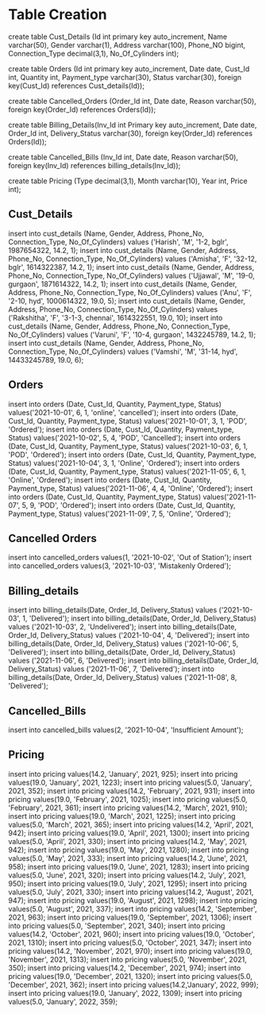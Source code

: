 # Table Creation

create table Cust_Details (Id int primary key auto_increment, Name varchar(50), Gender
varchar(1), Address varchar(100), Phone_NO bigint, Connection_Type decimal(3,1),
No_Of_Cylinders int);

create table Orders (Id int primary key auto_increment, Date date, Cust_Id int, Quantity
int, Payment_type varchar(30), Status varchar(30), foreign key(Cust_Id) references
Cust_details(Id));

create table Cancelled_Orders (Order_Id int, Date date, Reason varchar(50), foreign
key(Order_Id) references Orders(Id));

create table Billing_Details(Inv_Id int Primary key auto_increment, Date date, Order_Id
int, Delivery_Status varchar(30), foreign key(Order_Id) references Orders(Id));

create table Cancelled_Bills (Inv_Id int, Date date, Reason varchar(50), foreign
key(Inv_Id) references billing_details(Inv_Id));

create table Pricing (Type decimal(3,1), Month varchar(10), Year int, Price int);

## Cust_Details

insert into cust_details (Name, Gender, Address, Phone_No, Connection_Type,
No_Of_Cylinders) values ('Harish', 'M', '1-2, bglr', 1987654322, 14.2, 1);
insert into cust_details (Name, Gender, Address, Phone_No, Connection_Type,
No_Of_Cylinders) values ('Amisha', 'F', '32-12, bglr', 1614322387, 14.2, 1);
insert into cust_details (Name, Gender, Address, Phone_No, Connection_Type,
No_Of_Cylinders) values ('Ujjawal', 'M', '19-0, gurgaon', 1871614322, 14.2, 1);
insert into cust_details (Name, Gender, Address, Phone_No, Connection_Type,
No_Of_Cylinders) values ('Anu', 'F', '2-10, hyd', 1000614322, 19.0, 5);
insert into cust_details (Name, Gender, Address, Phone_No, Connection_Type,
No_Of_Cylinders) values ('Rakshitha', 'F', '3-1-3, chennai', 1614322551, 19.0, 10);
insert into cust_details (Name, Gender, Address, Phone_No, Connection_Type,
No_Of_Cylinders) values ('Varuni', 'F', '10-4, gurgaon', 1432245789, 14.2, 1);
insert into cust_details (Name, Gender, Address, Phone_No, Connection_Type,
No_Of_Cylinders) values ('Vamshi', 'M', '31-14, hyd', 14433245789, 19.0, 6);

## Orders

insert into orders (Date, Cust_Id, Quantity, Payment_type, Status) values('2021-10-01',
6, 1, 'online', 'cancelled');
insert into orders (Date, Cust_Id, Quantity, Payment_type, Status) values('2021-10-01',
3, 1, 'POD', 'Ordered');
insert into orders (Date, Cust_Id, Quantity, Payment_type, Status) values('2021-10-02',
5, 4, 'POD', 'Cancelled');
insert into orders (Date, Cust_Id, Quantity, Payment_type, Status) values('2021-10-03',
6, 1, 'POD', 'Ordered');
insert into orders (Date, Cust_Id, Quantity, Payment_type, Status) values('2021-10-04',
3, 1, 'Online', 'Ordered');
insert into orders (Date, Cust_Id, Quantity, Payment_type, Status) values('2021-11-05',
6, 1, 'Online', 'Ordered');
insert into orders (Date, Cust_Id, Quantity, Payment_type, Status) values('2021-11-06',
4, 4, 'Online', 'Ordered');
insert into orders (Date, Cust_Id, Quantity, Payment_type, Status) values('2021-11-07',
5, 9, 'POD', 'Ordered');
insert into orders (Date, Cust_Id, Quantity, Payment_type, Status) values('2021-11-09',
7, 5, 'Online', 'Ordered');

## Cancelled Orders
insert into cancelled_orders values(1, '2021-10-02', 'Out of Station');
insert into cancelled_orders values(3, '2021-10-03', 'Mistakenly Ordered');

## Billing_details
insert into billing_details(Date, Order_Id, Delivery_Status) values ('2021-10-03', 1,
'Delivered');
insert into billing_details(Date, Order_Id, Delivery_Status) values ('2021-10-03', 2,
'Undelivered');
insert into billing_details(Date, Order_Id, Delivery_Status) values ('2021-10-04', 4,
'Delivered');
insert into billing_details(Date, Order_Id, Delivery_Status) values ('2021-10-06', 5,
'Delivered');
insert into billing_details(Date, Order_Id, Delivery_Status) values ('2021-11-06', 6,
'Delivered');
insert into billing_details(Date, Order_Id, Delivery_Status) values ('2021-11-06', 7,
'Delivered');
insert into billing_details(Date, Order_Id, Delivery_Status) values ('2021-11-08', 8,
'Delivered');

## Cancelled_Bills
insert into cancelled_bills values(2, '2021-10-04', 'Insufficient Amount');

## Pricing
insert into pricing values(14.2, 'January', 2021, 925);
insert into pricing values(19.0, 'January', 2021, 1223);
insert into pricing values(5.0, 'January', 2021, 352);
insert into pricing values(14.2, 'February', 2021, 931);
insert into pricing values(19.0, 'February', 2021, 1025);
insert into pricing values(5.0, 'February', 2021, 361);
insert into pricing values(14.2, 'March', 2021, 910);
insert into pricing values(19.0, 'March', 2021, 1225);
insert into pricing values(5.0, 'March', 2021, 365);
insert into pricing values(14.2, 'April', 2021, 942);
insert into pricing values(19.0, 'April', 2021, 1300);
insert into pricing values(5.0, 'April', 2021, 330);
insert into pricing values(14.2, 'May', 2021, 942);
insert into pricing values(19.0, 'May', 2021, 1280);
insert into pricing values(5.0, 'May', 2021, 333);
insert into pricing values(14.2, 'June', 2021, 958);
insert into pricing values(19.0, 'June', 2021, 1283);
insert into pricing values(5.0, 'June', 2021, 320);
insert into pricing values(14.2, 'July', 2021, 950);
insert into pricing values(19.0, 'July', 2021, 1295);
insert into pricing values(5.0, 'July', 2021, 330);
insert into pricing values(14.2, 'August', 2021, 947);
insert into pricing values(19.0, 'August', 2021, 1298);
insert into pricing values(5.0, 'August', 2021, 337);
insert into pricing values(14.2, 'September', 2021, 963);
insert into pricing values(19.0, 'September', 2021, 1306);
insert into pricing values(5.0, 'September', 2021, 340);
insert into pricing values(14.2, 'October', 2021, 960);
insert into pricing values(19.0, 'October', 2021, 1310);
insert into pricing values(5.0, 'October', 2021, 347);
insert into pricing values(14.2, 'November', 2021, 970);
insert into pricing values(19.0, 'November', 2021, 1313);
insert into pricing values(5.0, 'November', 2021, 350);
insert into pricing values(14.2, 'December', 2021, 974);
insert into pricing values(19.0, 'December', 2021, 1320);
insert into pricing values(5.0, 'December', 2021, 362);
insert into pricing values(14.2,'January', 2022, 999);
insert into pricing values(19.0, 'January', 2022, 1309);
insert into pricing values(5.0, 'January', 2022, 359);
